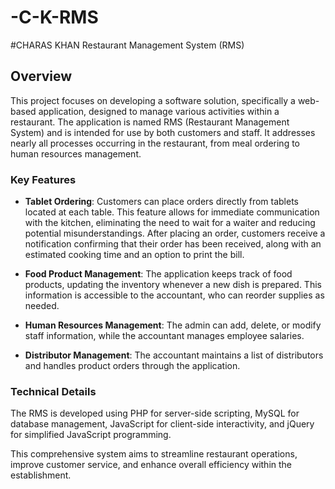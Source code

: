 # -C-K-RMS

#CHARAS KHAN  Restaurant Management System (RMS)

## Overview

This project focuses on developing a software solution, specifically a web-based application, designed to manage various activities within a restaurant. The application is named RMS (Restaurant Management System) and is intended for use by both customers and staff. It addresses nearly all processes occurring in the restaurant, from meal ordering to human resources management.

### Key Features

- **Tablet Ordering**: Customers can place orders directly from tablets located at each table. This feature allows for immediate communication with the kitchen, eliminating the need to wait for a waiter and reducing potential misunderstandings. After placing an order, customers receive a notification confirming that their order has been received, along with an estimated cooking time and an option to print the bill.

- **Food Product Management**: The application keeps track of food products, updating the inventory whenever a new dish is prepared. This information is accessible to the accountant, who can reorder supplies as needed.

- **Human Resources Management**: The admin can add, delete, or modify staff information, while the accountant manages employee salaries.

- **Distributor Management**: The accountant maintains a list of distributors and handles product orders through the application.

### Technical Details

The RMS is developed using PHP for server-side scripting, MySQL for database management, JavaScript for client-side interactivity, and jQuery for simplified JavaScript programming.

This comprehensive system aims to streamline restaurant operations, improve customer service, and enhance overall efficiency within the establishment.

